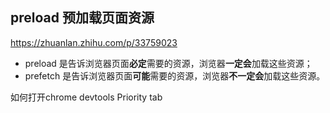 ## preload 预加载页面资源

https://zhuanlan.zhihu.com/p/33759023

- preload 是告诉浏览器页面**必定**需要的资源，浏览器**一定会**加载这些资源；
- prefetch 是告诉浏览器页面**可能**需要的资源，浏览器**不一定会**加载这些资源。



如何打开chrome devtools Priority tab
